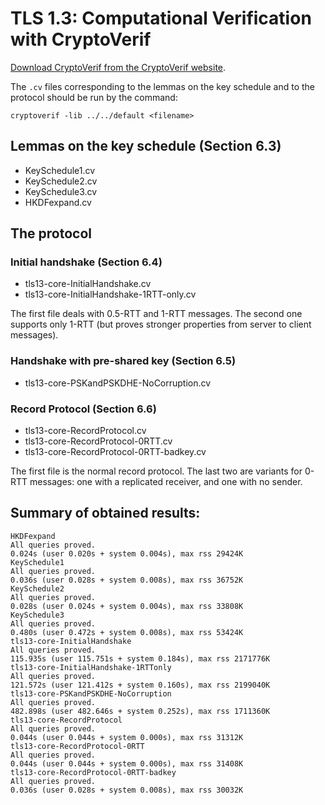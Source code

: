 # TLS 1.3: Computational Verification with CryptoVerif

[Download CryptoVerif from the CryptoVerif website](http://cryptoverif.inria.fr).

The `.cv` files corresponding to the lemmas on the key schedule and to the protocol should be run by the command:

    cryptoverif -lib ../../default <filename>

## Lemmas on the key schedule (Section 6.3)

* KeySchedule1.cv
* KeySchedule2.cv
* KeySchedule3.cv
* HKDFexpand.cv

## The protocol

### Initial handshake (Section 6.4)

* tls13-core-InitialHandshake.cv
* tls13-core-InitialHandshake-1RTT-only.cv

The first file deals with 0.5-RTT and 1-RTT messages. The second one supports only 1-RTT (but proves stronger properties from server to client messages).

### Handshake with pre-shared key (Section 6.5)

* tls13-core-PSKandPSKDHE-NoCorruption.cv

### Record Protocol (Section 6.6)

* tls13-core-RecordProtocol.cv
* tls13-core-RecordProtocol-0RTT.cv
* tls13-core-RecordProtocol-0RTT-badkey.cv

The first file is the normal record protocol. The last two are variants for 0-RTT messages: one with a replicated receiver, and one with no sender.
	
## Summary of obtained results:

    HKDFexpand
    All queries proved.
    0.024s (user 0.020s + system 0.004s), max rss 29424K
    KeySchedule1
    All queries proved.
    0.036s (user 0.028s + system 0.008s), max rss 36752K
    KeySchedule2
    All queries proved.
    0.028s (user 0.024s + system 0.004s), max rss 33808K
    KeySchedule3
    All queries proved.
    0.480s (user 0.472s + system 0.008s), max rss 53424K
    tls13-core-InitialHandshake
    All queries proved.
    115.935s (user 115.751s + system 0.184s), max rss 2171776K
    tls13-core-InitialHandshake-1RTTonly
    All queries proved.
    121.572s (user 121.412s + system 0.160s), max rss 2199040K
    tls13-core-PSKandPSKDHE-NoCorruption
    All queries proved.
    482.898s (user 482.646s + system 0.252s), max rss 1711360K
    tls13-core-RecordProtocol
    All queries proved.
    0.044s (user 0.044s + system 0.000s), max rss 31312K
    tls13-core-RecordProtocol-0RTT
    All queries proved.
    0.044s (user 0.044s + system 0.000s), max rss 31408K
    tls13-core-RecordProtocol-0RTT-badkey
    All queries proved.
    0.036s (user 0.028s + system 0.008s), max rss 30032K
